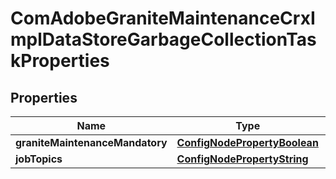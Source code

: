 

# ComAdobeGraniteMaintenanceCrxImplDataStoreGarbageCollectionTaskProperties

## Properties

Name | Type | Description | Notes
------------ | ------------- | ------------- | -------------
**graniteMaintenanceMandatory** | [**ConfigNodePropertyBoolean**](ConfigNodePropertyBoolean.md) |  |  [optional]
**jobTopics** | [**ConfigNodePropertyString**](ConfigNodePropertyString.md) |  |  [optional]



